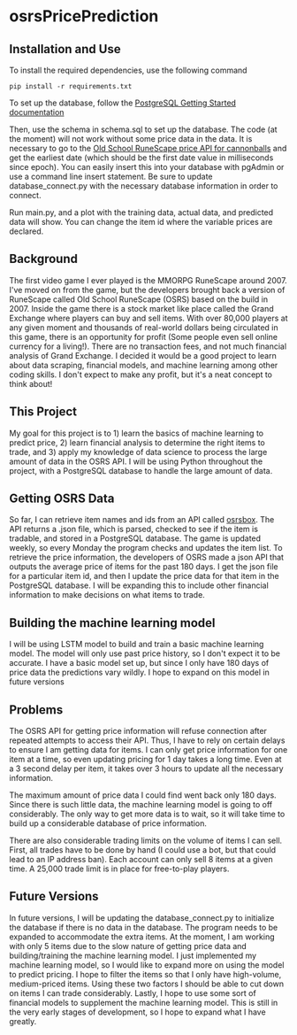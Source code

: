 # osrsPricePrediction
## Installation and Use
To install the required dependencies, use the following command
```
pip install -r requirements.txt
```

To set up the database, follow the [PostgreSQL Getting Started documentation](https://www.postgresql.org/docs/12/tutorial-start.html)

Then, use the schema in schema.sql to set up the database. The code (at the moment) will not work without some price data in the data. It is necessary to go to the [Old School RuneScape price API for cannonballs](http://services.runescape.com/m=itemdb_oldschool/api/graph/2.json) and get the earliest date (which should be the first date value in milliseconds since epoch). You can easily insert this into your database with pgAdmin or use a command line insert statement. Be sure to update database_connect.py with the necessary database information in order to connect.

Run main.py, and a plot with the training data, actual data, and predicted data will show. You can change the item id where the variable prices are declared. 

## Background
The first video game I ever played is the MMORPG RuneScape around 2007. I've moved on from the game, but the developers brought back a version of RuneScape called Old School RuneScape (OSRS) based on the build in 2007. Inside the game there is a stock market like place called the Grand Exchange where players can buy and sell items. With over 80,000 players at any given moment and thousands of real-world dollars being circulated in this game, there is an opportunity for profit (Some people even sell online currency for a living!). There are no transaction fees, and not much financial analysis of Grand Exchange. I decided it would be a good project to learn about data scraping, financial models, and machine learning among other coding skills. I don't expect to make any profit, but it's a neat concept to think about!
## This Project
My goal for this project is to 1) learn the basics of machine learning to predict price, 2) learn financial analysis to determine the right items to trade, and 3) apply my knowledge of data science to process the large amount of data in the OSRS API. I will be using Python throughout the project, with a PostgreSQL database to handle the large amount of data.
## Getting OSRS Data
So far, I can retrieve item names and ids from an API called [osrsbox](https://www.osrsbox.com/projects/osrsbox-db/). The API returns a .json file, which is parsed, checked to see if the item is tradable, and stored in a PostgreSQL database. The game is updated weekly, so every Monday the program checks and updates the item list. To retrieve the price information, the developers of OSRS made a json API that outputs the average price of items for the past 180 days. I get the json file for a particular item id, and then I update the price data for that item in the PostgreSQL database. I will be expanding this to include other financial information to make decisions on what items to trade.
## Building the machine learning model
I will be using LSTM model to build and train a basic machine learning model. The model will only use past price history, so I don't expect it to be accurate. I have a basic model set up, but since I only have 180 days of price data the predictions vary wildly. I hope to expand on this model in future versions
## Problems
The OSRS API for getting price information will refuse connection after repeated attempts to access their API. Thus, I have to rely on certain delays to ensure I am getting data for items. I can only get price information for one item at a time, so even updating pricing for 1 day takes a long time. Even at a 3 second delay per item, it takes over 3 hours to update all the necessary information. 

The maximum amount of price data I could find went back only 180 days. Since there is such little data, the machine learning model is going to off considerably. The only way to get more data is to wait, so it will take time to build up a considerable database of price information. 

There are also considerable trading limits on the volume of items I can sell. First, all trades have to be done by hand (I could use a bot, but that could lead to an IP address ban). Each account can only sell 8 items at a given time. A 25,000 trade limit is in place for free-to-play players.
## Future Versions
In future versions, I will be updating the database_connect.py to initialize the database if there is no data in the database. The program needs to be expanded to accommodate the extra items. At the moment, I am working with only 5 items due to the slow nature of getting price data and building/training the machine learning model. I just implemented my machine learning model, so I would like to expand more on using the model to predict pricing. I hope to filter the items so that I only have high-volume, medium-priced items. Using these two factors I should be able to cut down on items I can trade considerably. Lastly, I hope to use some sort of financial models to supplement the machine learning model. This is still in the very early stages of development, so I hope to expand what I have greatly.
